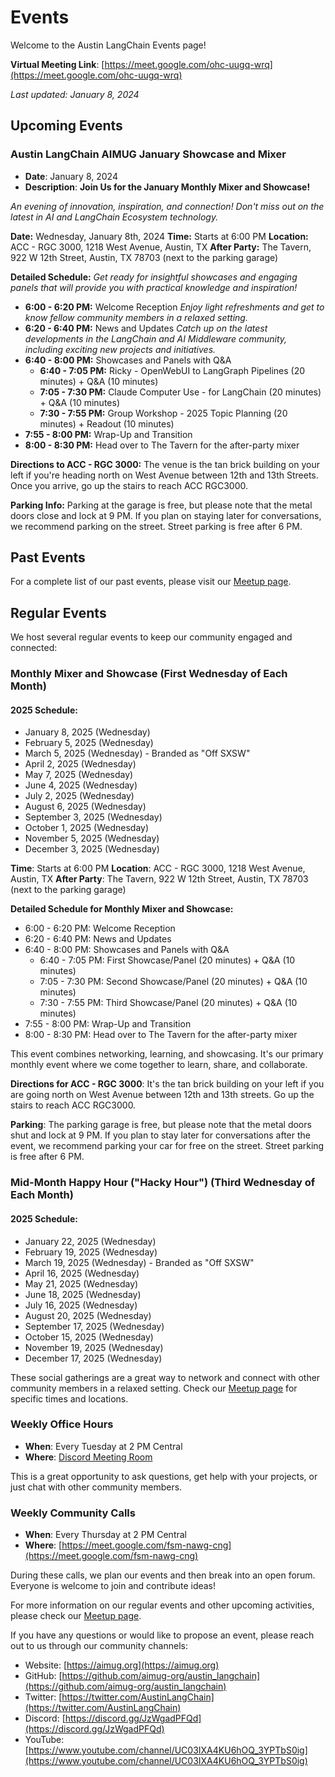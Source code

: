 # Events

Welcome to the Austin LangChain Events page!

**Virtual Meeting Link**: [https://meet.google.com/ohc-uugq-wrq](https://meet.google.com/ohc-uugq-wrq)

*Last updated: January 8, 2024*

## Upcoming Events

### Austin LangChain AIMUG January Showcase and Mixer
- **Date**: January 8, 2024
- **Description**: **Join Us for the January Monthly Mixer and Showcase!**

*An evening of innovation, inspiration, and connection! Don't miss out on the latest in AI and LangChain Ecosystem technology.*

**Date:** Wednesday, January 8th, 2024
**Time:** Starts at 6:00 PM
**Location:** ACC - RGC 3000, 1218 West Avenue, Austin, TX
**After Party:** The Tavern, 922 W 12th Street, Austin, TX 78703 (next to the parking garage)

**Detailed Schedule:**
*Get ready for insightful showcases and engaging panels that will provide you with practical knowledge and inspiration!*

* **6:00 - 6:20 PM:** Welcome Reception
*Enjoy light refreshments and get to know fellow community members in a relaxed setting.*
* **6:20 - 6:40 PM:** News and Updates
*Catch up on the latest developments in the LangChain and AI Middleware community, including exciting new projects and initiatives.*
* **6:40 - 8:00 PM:** Showcases and Panels with Q&A
  * **6:40 - 7:05 PM:** Ricky - OpenWebUI to LangGraph Pipelines (20 minutes) + Q&A (10 minutes)
  * **7:05 - 7:30 PM:** Claude Computer Use - for LangChain (20 minutes) + Q&A (10 minutes)
  * **7:30 - 7:55 PM:** Group Workshop - 2025 Topic Planning (20 minutes) + Readout (10 minutes)
* **7:55 - 8:00 PM:** Wrap-Up and Transition
* **8:00 - 8:30 PM:** Head over to The Tavern for the after-party mixer

**Directions to ACC - RGC 3000:**
The venue is the tan brick building on your left if you're heading north on West Avenue between 12th and 13th Streets. Once you arrive, go up the stairs to reach ACC RGC3000.

**Parking Info:**
Parking at the garage is free, but please note that the metal doors close and lock at 9 PM. If you plan on staying later for conversations, we recommend parking on the street. Street parking is free after 6 PM.

## Past Events

For a complete list of our past events, please visit our [Meetup page](https://www.meetup.com/austin-langchain-ai-group/events/past/).

## Regular Events

We host several regular events to keep our community engaged and connected:

### Monthly Mixer and Showcase (First Wednesday of Each Month)

#### 2025 Schedule:
- January 8, 2025 (Wednesday)
- February 5, 2025 (Wednesday)
- March 5, 2025 (Wednesday) - Branded as "Off SXSW"
- April 2, 2025 (Wednesday)
- May 7, 2025 (Wednesday)
- June 4, 2025 (Wednesday)
- July 2, 2025 (Wednesday)
- August 6, 2025 (Wednesday)
- September 3, 2025 (Wednesday)
- October 1, 2025 (Wednesday)
- November 5, 2025 (Wednesday)
- December 3, 2025 (Wednesday)

**Time**: Starts at 6:00 PM
**Location**: ACC - RGC 3000, 1218 West Avenue, Austin, TX
**After Party**: The Tavern, 922 W 12th Street, Austin, TX 78703 (next to the parking garage)

**Detailed Schedule for Monthly Mixer and Showcase:**
- 6:00 - 6:20 PM: Welcome Reception
- 6:20 - 6:40 PM: News and Updates
- 6:40 - 8:00 PM: Showcases and Panels with Q&A
  - 6:40 - 7:05 PM: First Showcase/Panel (20 minutes) + Q&A (10 minutes)
  - 7:05 - 7:30 PM: Second Showcase/Panel (20 minutes) + Q&A (10 minutes)
  - 7:30 - 7:55 PM: Third Showcase/Panel (20 minutes) + Q&A (10 minutes)
- 7:55 - 8:00 PM: Wrap-Up and Transition
- 8:00 - 8:30 PM: Head over to The Tavern for the after-party mixer

This event combines networking, learning, and showcasing. It's our primary monthly event where we come together to learn, share, and collaborate.

**Directions for ACC - RGC 3000**: It's the tan brick building on your left if you are going north on West Avenue between 12th and 13th streets. Go up the stairs to reach ACC RGC3000.

**Parking**: The parking garage is free, but please note that the metal doors shut and lock at 9 PM. If you plan to stay later for conversations after the event, we recommend parking your car for free on the street. Street parking is free after 6 PM.

### Mid-Month Happy Hour ("Hacky Hour") (Third Wednesday of Each Month)

#### 2025 Schedule:
- January 22, 2025 (Wednesday)
- February 19, 2025 (Wednesday)
- March 19, 2025 (Wednesday) - Branded as "Off SXSW"
- April 16, 2025 (Wednesday)
- May 21, 2025 (Wednesday)
- June 18, 2025 (Wednesday)
- July 16, 2025 (Wednesday)
- August 20, 2025 (Wednesday)
- September 17, 2025 (Wednesday)
- October 15, 2025 (Wednesday)
- November 19, 2025 (Wednesday)
- December 17, 2025 (Wednesday)

These social gatherings are a great way to network and connect with other community members in a relaxed setting. Check our [Meetup page](https://www.meetup.com/austin-langchain-ai-group/) for specific times and locations.

### Weekly Office Hours
- **When**: Every Tuesday at 2 PM Central
- **Where**: [Discord Meeting Room](https://discord.com/channels/1149779360178524272/1149779360967045170)

This is a great opportunity to ask questions, get help with your projects, or just chat with other community members.

### Weekly Community Calls
- **When**: Every Thursday at 2 PM Central
- **Where**: [https://meet.google.com/fsm-nawg-cng](https://meet.google.com/fsm-nawg-cng)

During these calls, we plan our events and then break into an open forum. Everyone is welcome to join and contribute ideas!

For more information on our regular events and other upcoming activities, please check our [Meetup page](https://www.meetup.com/austin-langchain-ai-group/events/).

If you have any questions or would like to propose an event, please reach out to us through our community channels:

- Website: [https://aimug.org](https://aimug.org)
- GitHub: [https://github.com/aimug-org/austin_langchain](https://github.com/aimug-org/austin_langchain)
- Twitter: [https://twitter.com/AustinLangChain](https://twitter.com/AustinLangChain)
- Discord: [https://discord.gg/JzWgadPFQd](https://discord.gg/JzWgadPFQd)
- YouTube: [https://www.youtube.com/channel/UC03IXA4KU6hOQ_3YPTbS0ig](https://www.youtube.com/channel/UC03IXA4KU6hOQ_3YPTbS0ig)
